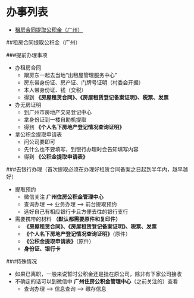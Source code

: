 # 办事列表
- [租房合同提取公积金（广州）](##租房合同提取公积金（广州）)


##租房合同提取公积金（广州）

###提前办理事项
- 办租房合同
    + 跟房东一起去当地“出租屋管理服务中心”
    + 房东带身份证、房产证、门牌号证明（村委会开据）
    + 本人带身份证、钱（交税）
    + 得到 **《房屋租赁合同》、《房屋租赁登记备案证明》、税票、发票**
- 办无房证明
    + 到广州市房地产交易登记中心
    + 拿身份证到一楼自助机提取
    + 得到 **《个人名下房地产登记情况查询证明》**
- 拿公积金提取申请表
    + 问公司要即可
    + 先什么也不要填写，到银行办理时会告知填写内容
    + 得到 **《公积金提取申请表》**

###去银行办理（首次提取必须在办理好租赁合同备案之日起到半年内，越早越好）
- 提取预约
    + 微信关注 **广州住房公积金管理中心**
    + 查询办理 --> 业务办理 --> 前台提取预约
    + 选好自己有相应银行卡且方便去往的银行支行
- 需要携带的材料 **（默认都需要原件和复印件）**
    + **《房屋租赁合同》、《房屋租赁登记备案证明》、税票、发票**
    + **《个人名下房地产登记情况查询证明》**（原件）
    + **《公积金提取申请表》**（原件）
    + **身份证、银行卡**

###特殊情况
- 如果已离职，一般来说暂时公积金还是挂在原公司，除非有下家公司接收
- 不确定的话可以到微信中 **广州住房公积金管理中心**（之前关注的）查看
    + 查询办理 --> 信息查询 --> 缴存信息

